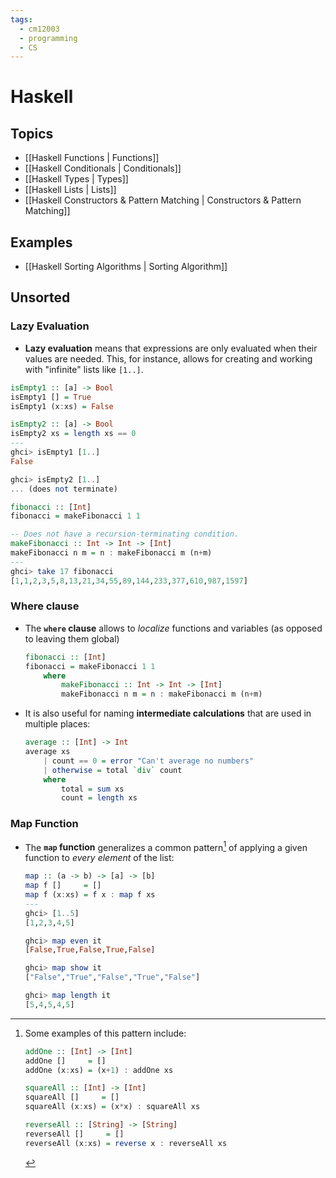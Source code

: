 ```yaml
---
tags:
  - cm12003
  - programming
  - CS
---
```

# Haskell
## Topics
- [[Haskell Functions | Functions]]     
- [[Haskell Conditionals | Conditionals]]
- [[Haskell Types | Types]]
- [[Haskell Lists | Lists]]
- [[Haskell Constructors & Pattern Matching | Constructors & Pattern Matching]]
## Examples
- [[Haskell Sorting Algorithms | Sorting Algorithm]]

## Unsorted

### Lazy Evaluation
- **Lazy evaluation** means that expressions are only evaluated when their values are needed. This, for instance, allows for creating and working with "infinite" lists like `[1..]`.

```haskell
isEmpty1 :: [a] -> Bool
isEmpty1 [] = True
isEmpty1 (x:xs) = False

isEmpty2 :: [a] -> Bool
isEmpty2 xs = length xs == 0
---
ghci> isEmpty1 [1..]
False

ghci> isEmpty2 [1..]
... (does not terminate)
```

```haskell
fibonacci :: [Int]
fibonacci = makeFibonacci 1 1

-- Does not have a recursion-terminating condition.
makeFibonacci :: Int -> Int -> [Int]
makeFibonacci n m = n : makeFibonacci m (n+m)
---
ghci> take 17 fibonacci
[1,1,2,3,5,8,13,21,34,55,89,144,233,377,610,987,1597]
```

### Where clause
- The **`where` clause** allows to *localize* functions and variables (as opposed to leaving them global)
    ```haskell
    fibonacci :: [Int]
    fibonacci = makeFibonacci 1 1
        where
            makeFibonacci :: Int -> Int -> [Int]
            makeFibonacci n m = n : makeFibonacci m (n+m)
    ```

- It is also useful for naming **intermediate calculations** that are used in multiple places:
    ```haskell
    average :: [Int] -> Int
    average xs
        | count == 0 = error "Can't average no numbers"
        | otherwise = total `div` count 
        where
            total = sum xs
            count = length xs
    ```

### Map Function
- The **`map` function** generalizes a common pattern[^examples] of applying a given function to *every element* of the list:
    ```haskell
    map :: (a -> b) -> [a] -> [b]
    map f []     = []
    map f (x:xs) = f x : map f xs
    ---
    ghci> [1..5]
    [1,2,3,4,5]

    ghci> map even it
    [False,True,False,True,False]

    ghci> map show it
    ["False","True","False","True","False"]

    ghci> map length it
    [5,4,5,4,5]
    ```

[^examples]: Some examples of this pattern include:
    ```haskell
    addOne :: [Int] -> [Int]
    addOne []     = []
    addOne (x:xs) = (x+1) : addOne xs

    squareAll :: [Int] -> [Int]
    squareAll []     = []
    squareAll (x:xs) = (x*x) : squareAll xs

    reverseAll :: [String] -> [String]
    reverseAll []     = []
    reverseAll (x:xs) = reverse x : reverseAll xs
    ```
